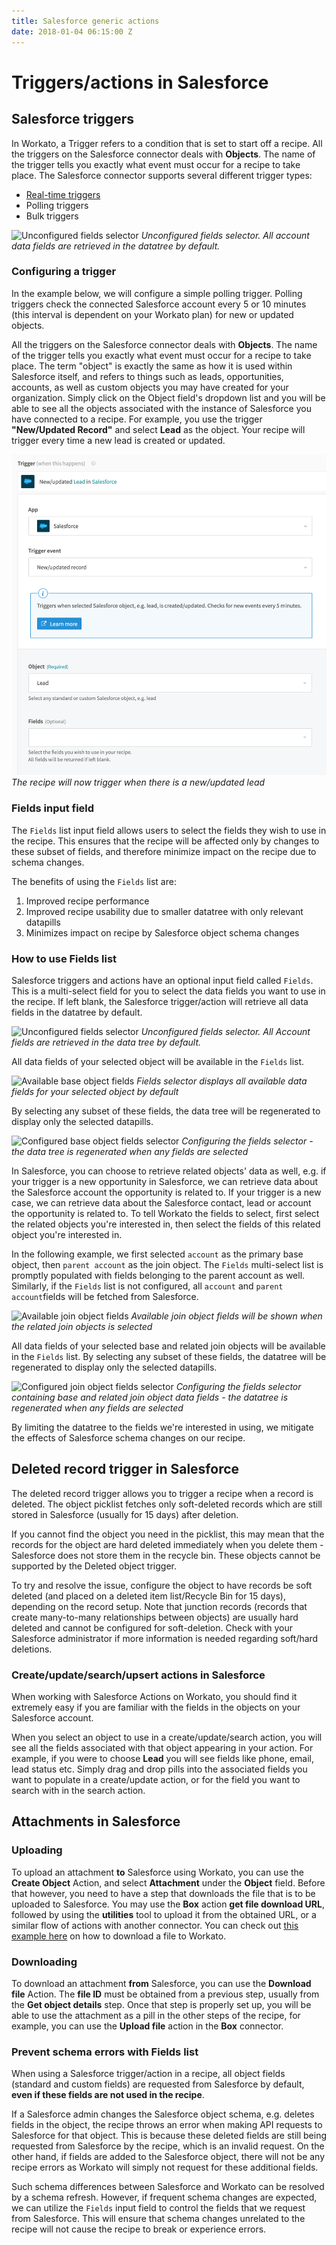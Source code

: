 ```yaml
---
title: Salesforce generic actions
date: 2018-01-04 06:15:00 Z
---
```


# Triggers/actions in Salesforce

## Salesforce triggers

In Workato, a Trigger refers to a condition that is set to start off a recipe. All the triggers on the Salesforce connector deals with **Objects**. The name of the trigger tells you exactly what event must occur for a recipe to take place. The Salesforce connector supports several different trigger types:

- [Real-time triggers](/connectors/salesforce/salesforce-real-time.md)
- Polling triggers
- Bulk triggers

![Unconfigured fields selector](/assets/images/salesforce-docs/unconfigured-fields-selector.gif)
*Unconfigured fields selector. All account data fields are retrieved in the datatree by default.*

### Configuring a trigger

In the example below, we will configure a simple polling trigger. Polling triggers check the connected Salesforce account every 5 or 10 minutes (this interval is dependent on your Workato plan) for new or updated objects.

All the triggers on the Salesforce connector deals with **Objects**. The name of the trigger tells you exactly what event must occur for a recipe to take place. The term "object" is exactly the same as how it is used within Salesforce itself, and refers to things such as leads, opportunities, accounts, as well as custom objects you may have created for your organization. Simply click on the Object field's dropdown list and you will be able to see all the objects associated with the instance of Salesforce you have connected to a recipe. For example, you use the trigger **"New/Updated Record"** and select **Lead** as the object. Your recipe will trigger every time a new lead is created or updated.

![New/updated lead trigger](/assets/images/salesforce-docs/trigger-new-updated-lead.png)
*The recipe will now trigger when there is a new/updated lead*

### Fields input field
The `Fields` list input field allows users to select the fields they wish to use in the recipe. This ensures that the recipe will be affected only by changes to these subset of fields, and therefore minimize impact on the recipe due to schema changes.

The benefits of using the `Fields` list are:
1. Improved recipe performance
2. Improved recipe usability due to smaller datatree with only relevant datapills
2. Minimizes impact on recipe by Salesforce object schema changes

### How to use Fields list
Salesforce triggers and actions have an optional input field called `Fields`. This is a multi-select field for you to select the data fields you want to use in the recipe. If left blank, the Salesforce trigger/action will retrieve all data fields in the datatree by default.

![Unconfigured fields selector](/assets/images/salesforce-docs/unconfigured-fields-selector.gif)
*Unconfigured fields selector. All Account fields are retrieved in the data tree by default.*

All data fields of your selected object will be available in the `Fields` list.

![Available base object fields](/assets/images/salesforce-docs/available-base-object-fields.gif)
*Fields selector displays all available data fields for your selected object by default*

By selecting any subset of these fields, the data tree will be regenerated to display only the selected datapills.

![Configured base object fields selector](/assets/images/salesforce-docs/configured-fields-selector-base-object.gif)
*Configuring the fields selector - the data tree is regenerated when any fields are selected*

In Salesforce, you can choose to retrieve related objects' data as well, e.g. if your trigger is a new opportunity in Salesforce, we can retrieve data about the Salesforce account the opportunity is related to. If your trigger is a new case, we can retrieve data about the Salesforce contact, lead or account the opportunity is related to. To tell Workato the fields to select, first select the related objects you're interested in, then select the fields of this related object you're interested in.

In the following example, we first selected `account` as the primary base object, then `parent account` as the join object. The `Fields` multi-select list is promptly populated with fields belonging to the parent account as well. Similarly, if the `Fields` list is not configured, all `account` and `parent account`fields will be fetched from Salesforce.

![Available join object fields](/assets/images/salesforce-docs/available-join-object-fields.gif)
*Available join object fields will be shown when the related join objects is selected*

All data fields of your selected base and related join objects will be available in the `Fields` list. By selecting any subset of these fields, the datatree will be regenerated to display only the selected datapills.

![Configured join object fields selector](/assets/images/salesforce-docs/configured-fields-selector-join-object.gif)
*Configuring the fields selector containing base and related join object data fields - the datatree is regenerated when any fields are selected*

By limiting the datatree to the fields we're interested in using, we mitigate the effects of Salesforce schema changes on our recipe.

## Deleted record trigger in Salesforce
The deleted record trigger allows you to trigger a recipe when a record is deleted. The object picklist fetches only soft-deleted records which are still stored in Salesforce (usually for 15 days) after deletion.

If you cannot find the object you need in the picklist, this may mean that the records for the object are hard deleted immediately when you delete them - Salesforce does not store them in the recycle bin. These objects cannot be supported by the Deleted object trigger.

To try and resolve the issue, configure the object to have records be soft deleted (and placed on a deleted item list/Recycle Bin for 15 days), depending on the record setup. Note that junction records (records that create many-to-many relationships between objects) are usually hard deleted and cannot be configured for soft-deletion. Check with your Salesforce administrator if more information is needed regarding soft/hard deletions.

### Create/update/search/upsert actions in Salesforce
When working with Salesforce Actions on Workato, you should find it extremely easy if you are familiar with the fields in the objects on your Salesforce account.

When you select an object to use in a create/update/search action, you will see all the fields associated with that object appearing in your action. For example, if you were to choose **Lead** you will see fields like phone, email, lead status etc. Simply drag and drop pills into the associated fields you want to populate in a create/update action, or for the field you want to search with in the search action.


## Attachments in Salesforce

### Uploading
To upload an attachment **to** Salesforce using Workato, you can use the **Create Object** Action, and select **Attachment** under the **Object** field. Before that however, you need to have a step that downloads the file that is to be uploaded to Salesforce. You may use the **Box** action **get file download URL**, followed by using the **utilities** tool to upload it from the obtained URL, or a similar flow of actions with another connector.  You can check out [this example here](http://docs.workato.com/handling-files-and-attachments.html#example-of-using-utilities-to-download-file-from-public-url) on how to download a file to Workato.

### Downloading
To download an attachment **from** Salesforce, you can use the **Download file** Action.  The **file ID** must be obtained from a previous step, usually from the **Get object details** step. Once that step is properly set up, you will be able to use the attachment as a pill in the other steps of the recipe, for example, you can use the **Upload file** action in the **Box** connector.

### Prevent schema errors with Fields list
When using a Salesforce trigger/action in a recipe, all object fields (standard and custom fields) are requested from Salesforce by default, **even if these fields are not used in the recipe**.

If a Salesforce admin changes the Salesforce object schema, e.g. deletes fields in the object, the recipe throws an error when making API requests to Salesforce for that object. This is because these deleted fields are still being requested from Salesforce by the recipe, which is an invalid request. On the other hand, if fields are added to the Salesforce object, there will not be any recipe errors as Workato will simply not request for these additional fields.

Such schema differences between Salesforce and Workato can be resolved by a schema refresh. However, if frequent schema changes are expected, we can utilize the `Fields` input field to control the fields that we request from Salesforce. This will ensure that schema changes unrelated to the recipe will not cause the recipe to break or experience errors.

